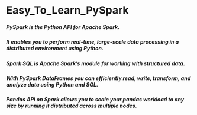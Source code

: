 # Easy_To_Learn_PySpark
##### PySpark is the Python API for Apache Spark.
##### It enables you to perform real-time, large-scale data processing in a distributed environment using Python. 
##### Spark SQL is Apache Spark’s module for working with structured data.
##### With PySpark DataFrames you can efficiently read, write, transform, and analyze data using Python and SQL. 
##### Pandas API on Spark allows you to scale your pandas workload to any size by running it distributed across multiple nodes.
